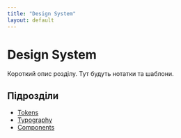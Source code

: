 ```yaml
---
title: "Design System"
layout: default
---
```


# Design System
Короткий опис розділу. Тут будуть нотатки та шаблони.

## Підрозділи
- [Tokens](tokens/)
- [Typography](typography/)
- [Components](components/)
